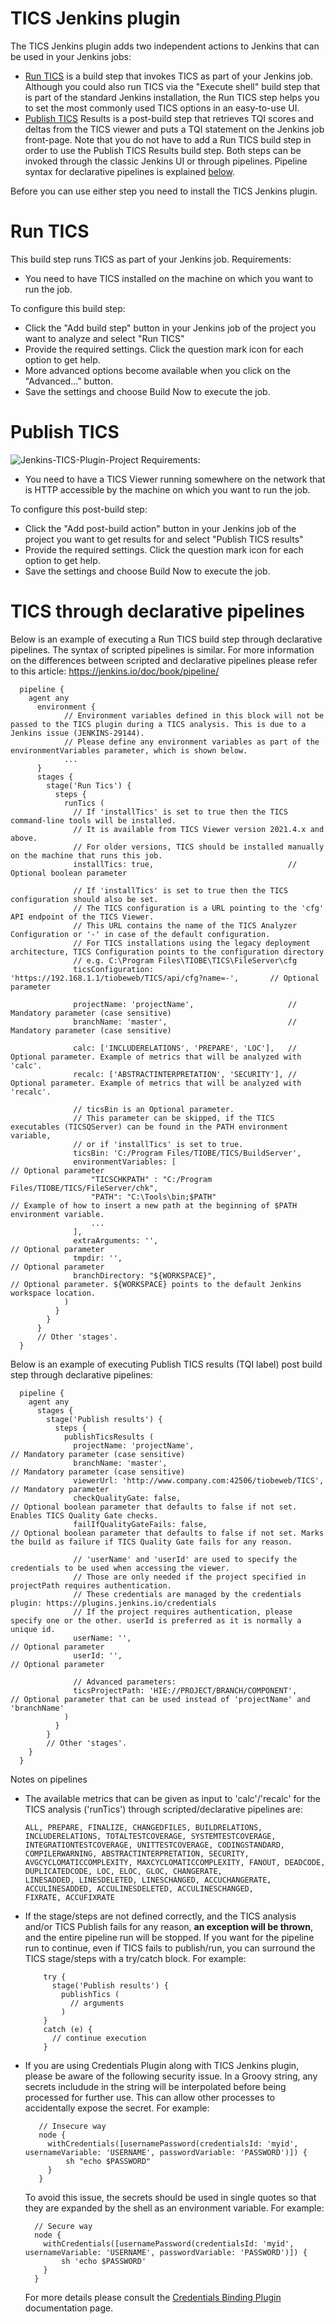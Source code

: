 # TICS Jenkins plugin
The TICS Jenkins plugin adds two independent actions to Jenkins that can be used in your Jenkins jobs:

* [Run TICS](#run-tics) is a build step that invokes TICS as part of your Jenkins job. Although you could also run TICS via the "Execute shell" build step that is part of the standard Jenkins installation, the Run TICS step helps you to set the most commonly used TICS options in an easy-to-use UI.
* [Publish TICS](#publish-tics) Results is a post-build step that retrieves TQI scores and deltas from the TICS viewer and puts a TQI statement on the Jenkins job front-page. Note that you do not have to add a Run TICS build step in order to use the Publish TICS Results build step.
Both steps can be invoked through the classic Jenkins UI or through pipelines. Pipeline syntax for declarative pipelines is explained [below](#tics-through-declarative-pipelines).

Before you can use either step you need to install the TICS Jenkins plugin.

# Run TICS
This build step runs TICS as part of your Jenkins job. Requirements:

* You need to have TICS installed on the machine on which you want to run the job.

To configure this build step:

* Click the "Add build step" button in your Jenkins job of the project you want to analyze and select "Run TICS"
* Provide the required settings. Click the question mark icon for each option to get help.
* More advanced options become available when you click on the "Advanced..." button.
* Save the settings and choose Build Now to execute the job.

# Publish TICS
![Jenkins-TICS-Plugin-Project](/src/main/webapp/jenkins-tics-plugin-project.png)
Requirements:

* You need to have a TICS Viewer running somewhere on the network that is HTTP accessible by the machine on which you want to run the job.

To configure this post-build step:

* Click the "Add post-build action" button in your Jenkins job of the project you want to get results for and select "Publish TICS results"
* Provide the required settings. Click the question mark icon for each option to get help.
* Save the settings and choose Build Now to execute the job.

# TICS through declarative pipelines
Below is an example of executing a Run TICS build step through declarative pipelines. The syntax of scripted pipelines is similar. For more information on the differences between scripted and declarative pipelines please refer to this article: https://jenkins.io/doc/book/pipeline/


      pipeline {
        agent any
          environment {
                // Environment variables defined in this block will not be passed to the TICS plugin during a TICS analysis. This is due to a Jenkins issue (JENKINS-29144).
                // Please define any environment variables as part of the environmentVariables parameter, which is shown below.
                ...
          }
          stages {
            stage('Run Tics') {
              steps {
                runTics (
                  // If 'installTics' is set to true then the TICS command-line tools will be installed.
                  // It is available from TICS Viewer version 2021.4.x and above.
                  // For older versions, TICS should be installed manually on the machine that runs this job.
                  installTics: true,                              // Optional boolean parameter
                  
                  // If 'installTics' is set to true then the TICS configuration should also be set.
                  // Τhe TICS configuration is a URL pointing to the 'cfg' API endpoint of the TICS Viewer.
                  // This URL contains the name of the TICS Analyzer Configuration or '-' in case of the default configuration.
                  // For TICS installations using the legacy deployment architecture, TICS Configuration points to the configuration directory
                  // e.g. C:\Program Files\TIOBE\TICS\FileServer\cfg
                  ticsConfiguration: 'https://192.168.1.1/tiobeweb/TICS/api/cfg?name=-',       // Optional parameter

                  projectName: 'projectName',                     // Mandatory parameter (case sensitive)
                  branchName: 'master',                           // Mandatory parameter (case sensitive)

                  calc: ['INCLUDERELATIONS', 'PREPARE', 'LOC'],   // Optional parameter. Example of metrics that will be analyzed with 'calc'.
                  recalc: ['ABSTRACTINTERPRETATION', 'SECURITY'], // Optional parameter. Example of metrics that will be analyzed with 'recalc'.

                  // ticsBin is an Optional parameter.
                  // This parameter can be skipped, if the TICS executables (TICSQServer) can be found in the PATH environment variable,
                  // or if 'installTics' is set to true.
                  ticsBin: 'C:/Program Files/TIOBE/TICS/BuildServer',
                  environmentVariables: [                                                   // Optional parameter
                      "TICSCHKPATH" : "C:/Program Files/TIOBE/TICS/FileServer/chk",
                      "PATH": "C:\Tools\bin;$PATH"                                          // Example of how to insert a new path at the beginning of $PATH environment variable.
                      ...
                  ],
                  extraArguments: '',                                                       // Optional parameter
                  tmpdir: '',                                                               // Optional parameter
                  branchDirectory: "${WORKSPACE}",                                          // Optional parameter. ${WORKSPACE} points to the default Jenkins workspace location.
                )
              }
            }
          }
          // Other 'stages'.
      }
        
Below is an example of executing Publish TICS results (TQI label) post build step through declarative pipelines:


      pipeline {
        agent any
          stages {
            stage('Publish results') {
              steps {
                publishTicsResults (
                  projectName: 'projectName',                               // Mandatory parameter (case sensitive)
                  branchName: 'master',                                     // Mandatory parameter (case sensitive)
                  viewerUrl: 'http://www.company.com:42506/tiobeweb/TICS',  // Mandatory parameter
                  checkQualityGate: false,                                  // Optional boolean parameter that defaults to false if not set. Enables TICS Quality Gate checks.
                  failIfQualityGateFails: false,                            // Optional boolean parameter that defaults to false if not set. Marks the build as failure if TICS Quality Gate fails for any reason.

                  // 'userName' and 'userId' are used to specify the credentials to be used when accessing the viewer.
                  // Those are only needed if the project specified in projectPath requires authentication.
                  // These credentials are managed by the credentials plugin: https://plugins.jenkins.io/credentials
                  // If the project requires authentication, please specify one or the other. userId is preferred as it is normally a unique id.
                  userName: '',                                             // Optional parameter
                  userId: '',                                               // Optional parameter

                  // Advanced parameters:
                  ticsProjectPath: 'HIE://PROJECT/BRANCH/COMPONENT',        // Optional parameter that can be used instead of 'projectName' and 'branchName'
                )
              }
            }
            // Other 'stages'.
        }
      }

Notes on pipelines

* The available metrics that can be given as input to 'calc'/'recalc' for the TICS analysis ('runTics') through scripted/declarative pipelines are:

      ALL, PREPARE, FINALIZE, CHANGEDFILES, BUILDRELATIONS, INCLUDERELATIONS, TOTALTESTCOVERAGE, SYSTEMTESTCOVERAGE, 
      INTEGRATIONTESTCOVERAGE, UNITTESTCOVERAGE, CODINGSTANDARD, COMPILERWARNING, ABSTRACTINTERPRETATION, SECURITY, 
      AVGCYCLOMATICCOMPLEXITY, MAXCYCLOMATICCOMPLEXITY, FANOUT, DEADCODE, DUPLICATEDCODE, LOC, ELOC, GLOC, CHANGERATE, 
      LINESADDED, LINESDELETED, LINESCHANGED, ACCUCHANGERATE, ACCULINESADDED, ACCULINESDELETED, ACCULINESCHANGED, 
      FIXRATE, ACCUFIXRATE
      
* If the stage/steps are not defined correctly, and the TICS analysis and/or TICS Publish fails for any reason, **an exception will be thrown**, and the entire pipeline run will be stopped. If you want for the pipeline run to continue, even if TICS fails to publish/run, you can surround the TICS stage/steps with a try/catch block. For example:

          try {
            stage('Publish results') {
              publishTics (
                // arguments
              )
          }
          catch (e) {
            // continue execution
          }

* If you are using Credentials Plugin along with TICS Jenkins plugin, please be aware of the following security issue. 
  In a Groovy string, any secrets includude in the string will be interpolated before being processed for further use. This can allow other processes to accidentally expose the secret. For example: 

  ```
     // Insecure way
     node {
       withCredentials([usernamePassword(credentialsId: 'myid', usernameVariable: 'USERNAME', passwordVariable: 'PASSWORD')]) {
           sh "echo $PASSWORD"
       }
     }
   ```
  To avoid this issue, the secrets should be used in single quotes so that they are expanded by the shell as an environment variable. For example:

   ```
     // Secure way
     node {
       withCredentials([usernamePassword(credentialsId: 'myid', usernameVariable: 'USERNAME', passwordVariable: 'PASSWORD')]) {
           sh 'echo $PASSWORD'
       }
     }
   ```
  For more details please consult the [Credentials Binding Plugin](https://www.jenkins.io/doc/pipeline/steps/credentials-binding/) documentation page.
